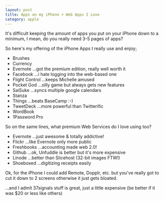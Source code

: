 ```yaml
---
layout: post
title: Apps on my iPhone + Web Apps I Love
category: apple
---
```


It's difficult keeping the amount of apps you put on your iPhone down to a minimum, I mean, do you really need 3-5 pages of apps?

So here's my offering of the iPhone Apps I really use and enjoy;

* Brushes
* Currency
* Evernote ...got the premium edition, really well worth it
* Facebook ...i hate logging into the web-based one
* Flight Control ...keeps Michelle amused
* Pocket God ...silly game but always gets new features
* SaiSuke ...syncs multiple google calendars
* Stanza
* Things ...beats BaseCamp :-)
* TweetDeck ...more powerful than Twitterific
* WordBook
* 1Password Pro

So on the same lines, what premium Web Services do I love using too?

* Evernote ...just awesome & totally addictive!
* Flickr ...like Evernote only more public
* Freshbooks ...accounting made web 2.0!
* Github ...ok, Unfuddle is better but it's more expensive
* Linode ...better than Slicehost (32-bit images FTW!)
* Shoeboxed ...digitizing receipts easily

Ok, for the iPhone I could add Remote, Dopplr, etc. but you've really got to cut it down to 2 screens otherwise it just gets bloated.

...and I admit 37signals stuff is great, just a little expensive (be better if it was $20 or less like others)
